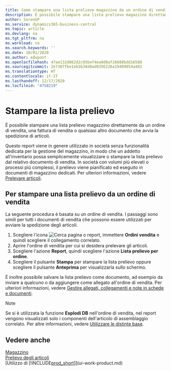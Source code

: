 ```yaml
---
title: Come stampare una lista prelievo magazzino da un ordine di vendita
description: È possibile stampare una lista prelievo magazzino direttamente da un ordine di vendita, vendite, fattura e altri documenti di vendita in uscita.
author: SorenGP
ms.service: dynamics365-business-central
ms.topic: article
ms.devlang: na
ms.tgt_pltfrm: na
ms.workload: na
ms.search.keywords: ''
ms.date: 10/01/2020
ms.author: edupont
ms.openlocfilehash: 47ae132d862d2c05bef4ea0d0af26688bdd16588
ms.sourcegitcommit: 2e7307fbe1eb3b34d0ad9356226a19409054a402
ms.translationtype: HT
ms.contentlocale: it-IT
ms.lasthandoff: 12/17/2020
ms.locfileid: "4758219"
---
```

# <a name="print-the-picking-list"></a>Stampare la lista prelievo
È possibile stampare una lista prelievo magazzino direttamente da un ordine di vendita, una fattura di vendita o qualsiasi altro documento che avvia la spedizione di articoli.

Questo report viene in genere utilizzato in società senza funzionalità dedicata per la gestione del magazzino, in modo che un addetto all'inventario possa semplicemente visualizzare o stampare la lista prelievo dal relativo documento di vendita. In società con volumi più elevati o processi più complessi, il prelievo viene pianificato ed eseguito in documenti di magazzino dedicati. Per ulteriori informazioni, vedere [Prelevare articoli](warehouse-pick-items.md).

## <a name="to-print-a-picking-list-from-a-sales-order"></a>Per stampare una lista prelievo da un ordine di vendita  
La seguente procedura è basata su un ordine di vendita. I passaggi sono simili per tutti i documenti di vendita che possono essere utilizzati per avviare la spedizione degli articoli.

1. Scegliere l'icona ![Cerca pagina o report](media/ui-search/search_small.png "Icona Cerca pagina o report"), immettere **Ordini vendita** e quindi scegliere il collegamento correlato.  
2. Aprire l'ordine di vendita per cui si desidera prelevare gli articoli.  
3. Scegliere l'azione **Report**, quindi scegliere l'azione **Lista prelievo per ordine**.  
4. Scegliere il pulsante **Stampa** per stampare la lista prelievo oppure scegliere il pulsante **Anteprima** per visualizzarla sullo schermo.

È inoltre possibile salvare la lista prelievo come documento, ad esempio da inviare a qualcuno o da aggiungere come allegato all'ordine di vendita. Per ulteriori informazioni, vedere [Gestire allegati, collegamenti e note in schede e documenti](ui-how-add-link-to-record.md).

> [!NOTE]
> Se si è utilizzata la funzione **Esplodi DB** nell'ordine di vendita, nel report vengono visualizzati solo i componenti dell'articolo di assemblaggio correlato. Per altre informazioni, vedere [Utilizzare le distinte base](inventory-how-work-BOMs.md).

## <a name="see-also"></a>Vedere anche  
[Magazzino](inventory-manage-inventory.md)  
[Prelievo degli articoli](warehouse-pick-items.md)  
[Utilizzo di [!INCLUDE[prod_short](includes/prod_short.md)]](ui-work-product.md)   
